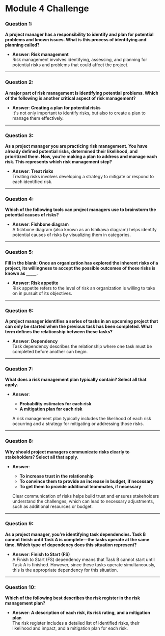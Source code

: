 # Module 4 Challenge


### Question 1:
**A project manager has a responsibility to identify and plan for potential problems and known issues. What is this process of identifying and planning called?**

- **Answer**: **Risk management**  
  Risk management involves identifying, assessing, and planning for potential risks and problems that could affect the project.

---

### Question 2:
**A major part of risk management is identifying potential problems. Which of the following is another critical aspect of risk management?**

- **Answer**: **Creating a plan for potential risks**  
  It's not only important to identify risks, but also to create a plan to manage them effectively.

---

### Question 3:
**As a project manager you are practicing risk management. You have already defined potential risks, determined their likelihood, and prioritized them. Now, you’re making a plan to address and manage each risk. This represents which risk management step?**

- **Answer**: **Treat risks**  
  Treating risks involves developing a strategy to mitigate or respond to each identified risk.

---

### Question 4:
**Which of the following tools can project managers use to brainstorm the potential causes of risks?**

- **Answer**: **Fishbone diagram**  
  A fishbone diagram (also known as an Ishikawa diagram) helps identify potential causes of risks by visualizing them in categories.

---

### Question 5:
**Fill in the blank: Once an organization has explored the inherent risks of a project, its willingness to accept the possible outcomes of those risks is known as _____.**

- **Answer**: **Risk appetite**  
  Risk appetite refers to the level of risk an organization is willing to take on in pursuit of its objectives.

---

### Question 6:
**A project manager identifies a series of tasks in an upcoming project that can only be started when the previous task has been completed. What term defines the relationship between these tasks?**

- **Answer**: **Dependency**  
  Task dependency describes the relationship where one task must be completed before another can begin.

---

### Question 7:
**What does a risk management plan typically contain? Select all that apply.**

- **Answer**:  
  - **Probability estimates for each risk**  
  - **A mitigation plan for each risk**  

  A risk management plan typically includes the likelihood of each risk occurring and a strategy for mitigating or addressing those risks.

---

### Question 8:
**Why should project managers communicate risks clearly to stakeholders? Select all that apply.**

- **Answer**:  
  - **To increase trust in the relationship**  
  - **To convince them to provide an increase in budget, if necessary**  
  - **To get them to provide additional teammates, if necessary**

  Clear communication of risks helps build trust and ensures stakeholders understand the challenges, which can lead to necessary adjustments, such as additional resources or budget.

---

### Question 9:
**As a project manager, you’re identifying task dependencies. Task B cannot finish until Task A is complete—the tasks operate at the same time. Which type of dependency does this situation represent?**

- **Answer**: **Finish to Start (FS)**  
  A Finish to Start (FS) dependency means that Task B cannot start until Task A is finished. However, since these tasks operate simultaneously, this is the appropriate dependency for this situation.

---

### Question 10:
**Which of the following best describes the risk register in the risk management plan?**

- **Answer**: **A description of each risk, its risk rating, and a mitigation plan**  
  The risk register includes a detailed list of identified risks, their likelihood and impact, and a mitigation plan for each risk.
